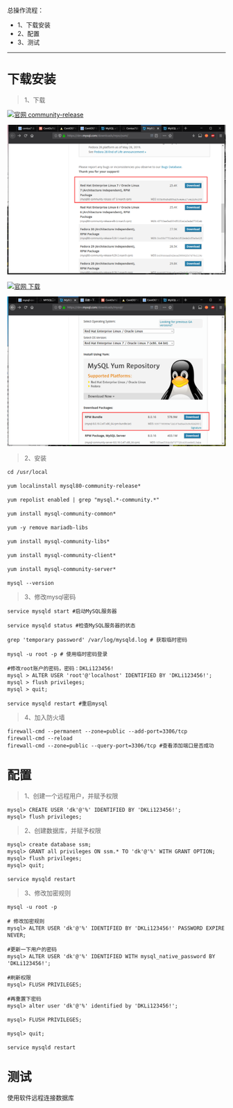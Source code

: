总操作流程：
- 1、下载安装
- 2、配置
- 3、测试

***

# 下载安装

> 1、下载

[![](https://img.shields.io/badge/官网-community--release-red.svg "官网 community-release")](https://dev.mysql.com/downloads/repo/yum/)

![](image/6-1.png)


[![](https://img.shields.io/badge/官网-下载-red.svg "官网 下载")](https://dev.mysql.com/downloads/mysql/)

![](image/6-2.png)

> 2、安装

```
cd /usr/local

yum localinstall mysql80-community-release*

yum repolist enabled | grep "mysql.*-community.*"

yum install mysql-community-common*

yum -y remove mariadb-libs

yum install mysql-community-libs*

yum install mysql-community-client*

yum install mysql-community-server*

mysql --version
```

> 3、修改mysql密码

```
service mysqld start #启动MySQL服务器

service mysqld status #检查MySQL服务器的状态

grep 'temporary password' /var/log/mysqld.log # 获取临时密码

mysql -u root -p # 使用临时密码登录

#修改root账户的密码，密码：DKLi123456! 
mysql > ALTER USER 'root'@'localhost' IDENTIFIED BY 'DKLi123456!';
mysql > flush privileges;
mysql > quit;

service mysqld restart #重启mysql
```

> 4、加入防火墙

```
firewall-cmd --permanent --zone=public --add-port=3306/tcp
firewall-cmd --reload
firewall-cmd --zone=public --query-port=3306/tcp #查看添加端口是否成功
```

# 配置

> 1、创建一个远程用户，并赋予权限

```shell
mysql> CREATE USER 'dk'@'%' IDENTIFIED BY 'DKLi123456!';
mysql> flush privileges;
```

> 2、创建数据库，并赋予权限

```shell
mysql> create database ssm;
mysql> GRANT all privileges ON ssm.* TO 'dk'@'%' WITH GRANT OPTION;
mysql> flush privileges; 
mysql> quit;  

service mysqld restart
```
> 3、修改加密规则

```shell
mysql -u root -p

# 修改加密规则
mysql> ALTER USER 'dk'@'%' IDENTIFIED BY 'DKLi123456!' PASSWORD EXPIRE NEVER;

#更新一下用户的密码 
mysql> ALTER USER 'dk'@'%' IDENTIFIED WITH mysql_native_password BY 'DKLi123456!';

#刷新权限 
mysql> FLUSH PRIVILEGES;

#再重置下密码
mysql> alter user 'dk'@'%' identified by 'DKLi123456!';

mysql> FLUSH PRIVILEGES;

mysql> quit;

service mysqld restart
```


# 测试

使用软件远程连接数据库

